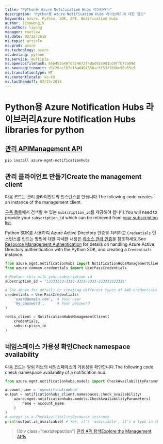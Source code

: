 ```yaml
---
title: "Python용 Azure Notification Hubs 라이브러리"
description: "Python용 Azure Notification Hubs 라이브러리에 대한 참조"
keywords: Azure, Python, SDK, API, Notification Hubs
author: lisawong19
ms.author: liwong
manager: routlaw
ms.date: 02/22/2018
ms.topic: article
ms.prod: azure
ms.technology: azure
ms.devlang: python
ms.service: multiple
ms.openlocfilehash: 66b452a40fd524672f4dad92a9d1bd0ffb77a99d
ms.sourcegitcommit: d7c26ac167cf6a6491358ac3153f268bc90e55e9
ms.translationtype: HT
ms.contentlocale: ko-KR
ms.lasthandoff: 02/24/2018
---
```

# <a name="azure-notification-hubs-libraries-for-python"></a><span data-ttu-id="9acc1-104">Python용 Azure Notification Hubs 라이브러리</span><span class="sxs-lookup"><span data-stu-id="9acc1-104">Azure Notification Hubs libraries for python</span></span>

## <a name="management-apipythonapioverviewazurenotificationhubsmanagement"></a>[<span data-ttu-id="9acc1-105">관리 API</span><span class="sxs-lookup"><span data-stu-id="9acc1-105">Management API</span></span>](/python/api/overview/azure/notificationhubs/management)

```bash
pip install azure-mgmt-notificationhubs
```

## <a name="create-the-management-client"></a><span data-ttu-id="9acc1-106">관리 클라이언트 만들기</span><span class="sxs-lookup"><span data-stu-id="9acc1-106">Create the management client</span></span>

<span data-ttu-id="9acc1-107">다음 코드는 관리 클라이언트의 인스턴스를 만듭니다.</span><span class="sxs-lookup"><span data-stu-id="9acc1-107">The following code creates an instance of the management client.</span></span>

<span data-ttu-id="9acc1-108">[구독 목록](https://manage.windowsazure.com/#Workspaces/AdminTasks/SubscriptionMapping)에서 검색할 수 있는 ``subscription_id``를 제공해야 합니다.</span><span class="sxs-lookup"><span data-stu-id="9acc1-108">You will need to provide your ``subscription_id`` which can be retrieved from [your subscription list](https://manage.windowsazure.com/#Workspaces/AdminTasks/SubscriptionMapping).</span></span>

<span data-ttu-id="9acc1-109">Python SDK를 사용하여 Azure Active Directory 인증을 처리하고 ``Credentials`` 인스턴스를 만드는 방법에 대한 자세한 내용은 [리소스 관리 인증](/python/azure/python-sdk-azure-authenticate)을 참조하세요.</span><span class="sxs-lookup"><span data-stu-id="9acc1-109">See [Resource Management Authentication](/python/azure/python-sdk-azure-authenticate) for details on handling Azure Active Directory authentication with the Python SDK, and creating a ``Credentials`` instance.</span></span>

```python
from azure.mgmt.notificationhubs import NotificationHubsManagementClient
from azure.common.credentials import UserPassCredentials

# Replace this with your subscription id
subscription_id = '33333333-3333-3333-3333-333333333333'

# See above for details on creating different types of AAD credentials
credentials = UserPassCredentials(
    'user@domain.com',  # Your user
    'my_password',      # Your password
)

redis_client = NotificationHubsManagementClient(
    credentials,
    subscription_id
)
```

## <a name="check-namespace-availability"></a><span data-ttu-id="9acc1-110">네임스페이스 가용성 확인</span><span class="sxs-lookup"><span data-stu-id="9acc1-110">Check namespace availability</span></span>

<span data-ttu-id="9acc1-111">다음 코드는 알림 허브의 네임스페이스의 가용성을 확인합니다.</span><span class="sxs-lookup"><span data-stu-id="9acc1-111">The following code check namespace availability of a notification hub.</span></span>
```python
from azure.mgmt.notificationhubs.models import CheckAvailabilityParameters

account_name = 'mynotificationhub'
output = notificationhubs_client.namespaces.check_availability(
    azure.mgmt.notificationhubs.models.CheckAvailabilityParameters(
        name = account_name
    )
)
# output is a CheckAvailibilityResource instance
print(output.is_availiable) # Yes, it's 'availiable', it's a typo in the REST API
```

> [!div class="nextstepaction"]
> [<span data-ttu-id="9acc1-112">관리 API 탐색</span><span class="sxs-lookup"><span data-stu-id="9acc1-112">Explore the Management APIs</span></span>](/python/api/overview/azure/notificationhubs/management)

